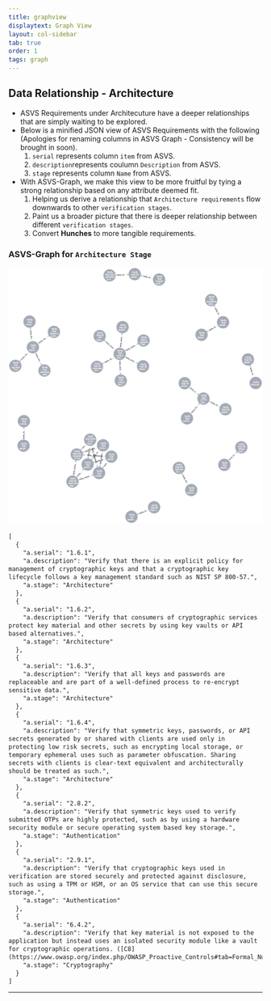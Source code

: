 ```yaml
---
title: graphview
displaytext: Graph View
layout: col-sidebar
tab: true
order: 1
tags: graph
---
```



## Data Relationship - Architecture

- ASVS Requirements under Architecuture have a deeper relationships that are simply waiting to be explored.
- Below is a minified JSON view of ASVS Requirements with the following (Apologies for renaming columns in ASVS Graph - Consistency will be brought in soon).
  1. `serial` represents column `item` from ASVS.
  2. `description`represents coulumn `Description` from ASVS.
  3. `stage` represents column `Name` from ASVS.
- With ASVS-Graph, we make this view to be more fruitful by tying a strong relationship based on any attribute deemed fit.
  1. Helping us derive a relationship that `Architecture requirements` flow downwards to other `verification stages`.
  2. Paint us a broader picture that there is deeper relationship between different `verification stages`.
  3. Convert **Hunches** to more tangible requirements.

### ASVS-Graph for `Architecture Stage`
![Architecture](assets/images/architecture-graph.png)


```
[
  {
    "a.serial": "1.6.1",
    "a.description": "Verify that there is an explicit policy for management of cryptographic keys and that a cryptographic key lifecycle follows a key management standard such as NIST SP 800-57.",
    "a.stage": "Architecture"
  },
  {
    "a.serial": "1.6.2",
    "a.description": "Verify that consumers of cryptographic services protect key material and other secrets by using key vaults or API based alternatives.",
    "a.stage": "Architecture"
  },
  {
    "a.serial": "1.6.3",
    "a.description": "Verify that all keys and passwords are replaceable and are part of a well-defined process to re-encrypt sensitive data.",
    "a.stage": "Architecture"
  },
  {
    "a.serial": "1.6.4",
    "a.description": "Verify that symmetric keys, passwords, or API secrets generated by or shared with clients are used only in protecting low risk secrets, such as encrypting local storage, or temporary ephemeral uses such as parameter obfuscation. Sharing secrets with clients is clear-text equivalent and architecturally should be treated as such.",
    "a.stage": "Architecture"
  },
  {
    "a.serial": "2.8.2",
    "a.description": "Verify that symmetric keys used to verify submitted OTPs are highly protected, such as by using a hardware security module or secure operating system based key storage.",
    "a.stage": "Authentication"
  },
  {
    "a.serial": "2.9.1",
    "a.description": "Verify that cryptographic keys used in verification are stored securely and protected against disclosure, such as using a TPM or HSM, or an OS service that can use this secure storage.",
    "a.stage": "Authentication"
  },
  {
    "a.serial": "6.4.2",
    "a.description": "Verify that key material is not exposed to the application but instead uses an isolated security module like a vault for cryptographic operations. ([C8](https://www.owasp.org/index.php/OWASP_Proactive_Controls#tab=Formal_Numbering))",
    "a.stage": "Cryptography"
  }
]
```



-------------